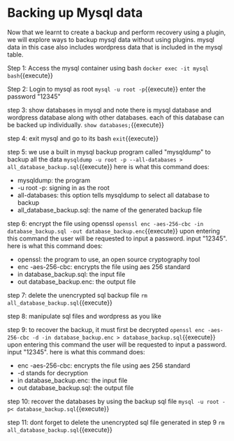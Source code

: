 # Backing up Mysql data

Now that we learnt to create a backup and perform recovery using a plugin, we will explore ways to backup mysql data without using plugins. mysql data in this case also includes wordpress data that is included in the mysql table.

Step 1: Access the mysql container using bash
`docker exec -it mysql bash`{{execute}}

Step 2: Login to mysql as root
`mysql -u root -p`{{execute}}
enter the password "12345"

step 3: show databases in mysql and note there is mysql database and wordpress database along with other databases. each of this database can be backed up individually.
`show databases;`{{execute}}

step 4: exit mysql and go to its bash
`exit`{{execute}}

step 5: we use a built in mysql backup program called "mysqldump" to backup all the data
`mysqldump -u root -p --all-databases > all_database_backup.sql`{{execute}}
here is what this command does:

- mysqldump: the program
- -u root -p: signing in as the root
- all-databases: this option tells mysqldump to select all database to backup
- all_database_backup.sql: the name of the generated backup file

step 6: encrypt the file using openssl
`openssl enc -aes-256-cbc -in database_backup.sql -out database_backup.enc`{{execute}}
upon entering this command the user will be requested to input a password. input "12345".
here is what this command does:

- openssl: the program to use, an open source cryptography tool
- enc -aes-256-cbc: encrypts the file using aes 256 standard
- in database_backup.sql: the input file
- out database_backup.enc: the output file

step 7: delete the unencrypted sql backup file
`rm all_database_backup.sql`{{execute}}

step 8: manipulate sql files and wordpress as you like

step 9: to recover the backup, it must first be decrypted
`openssl enc -aes-256-cbc -d -in database_backup.enc > database_backup.sql`{{execute}}
upon entering this command the user will be requested to input a password. input "12345".
here is what this command does:

- enc -aes-256-cbc: encrypts the file using aes 256 standard
- -d stands for decryption
- in database_backup.enc: the input file
- out database_backup.sql: the output file

step 10: recover the databases by using the backup sql file
`mysql -u root -p< database_backup.sql`{{execute}}

step 11: dont forget to delete the unencrypted sql file generated in step 9
`rm all_database_backup.sql`{{execute}}
